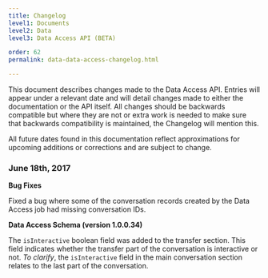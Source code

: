 ```yaml
---
title: Changelog
level1: Documents
level2: Data
level3: Data Access API (BETA)

order: 62
permalink: data-data-access-changelog.html

---
```

This document describes changes made to the Data Access API. Entries will appear under a relevant date and will detail changes made to either the documentation or the API itself. All changes should be backwards compatible but where they are not or extra work is needed to make sure that backwards compatibility is maintained, the Changelog will mention this.

All future dates found in this documentation reflect approximations for upcoming additions or corrections and are subject to change.

### June 18th, 2017

**Bug Fixes**

Fixed a bug where some of the conversation records created by the Data Access job had missing conversation IDs.

**Data Access Schema (version 1.0.0.34)**  

The `isInteractive` boolean field was added to the transfer section. This field indicates whether the transfer part of the conversation is interactive or not. _To clarify_, the `isInteractive` field in the main conversation section relates to the last part of the conversation.
